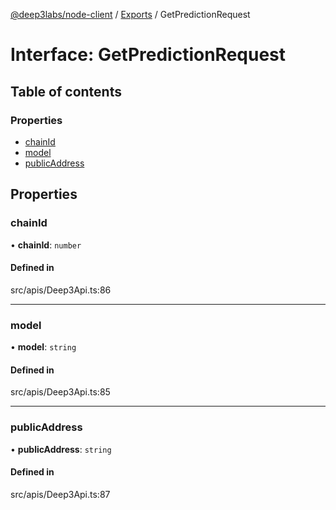 [@deep3labs/node-client](../README.md) / [Exports](../modules.md) / GetPredictionRequest

# Interface: GetPredictionRequest

## Table of contents

### Properties

- [chainId](GetPredictionRequest.md#chainid)
- [model](GetPredictionRequest.md#model)
- [publicAddress](GetPredictionRequest.md#publicaddress)

## Properties

### chainId

• **chainId**: `number`

#### Defined in

src/apis/Deep3Api.ts:86

___

### model

• **model**: `string`

#### Defined in

src/apis/Deep3Api.ts:85

___

### publicAddress

• **publicAddress**: `string`

#### Defined in

src/apis/Deep3Api.ts:87
